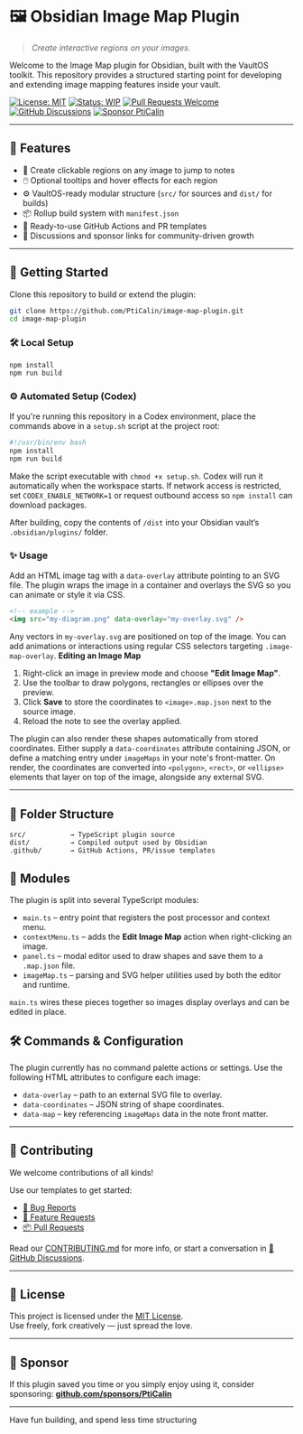 # 🖼️ Obsidian Image Map Plugin

> _Create interactive regions on your images._

Welcome to the Image Map plugin for Obsidian, built with the VaultOS toolkit.
This repository provides a structured starting point for developing and extending
image mapping features inside your vault.

[![License: MIT](https://img.shields.io/badge/License-MIT-green.svg)](LICENSE)
[![Status: WIP](https://img.shields.io/badge/status-WIP-yellow.svg)](WIP)
[![Pull Requests Welcome](https://img.shields.io/badge/PRs-welcome-brightgreen.svg)](./.github/PULL_REQUEST_TEMPLATE.md)
[![GitHub Discussions](https://img.shields.io/badge/💬-Discussions-blueviolet?logo=github)](https://github.com/PtiCalin/image-map-plugin/discussions)
[![Sponsor PtiCalin](https://img.shields.io/badge/Sponsor-💖-f06292.svg?logo=githubsponsors)](https://github.com/sponsors/PtiCalin)

---

## 🧰 Features

- 🔗 Create clickable regions on any image to jump to notes
- 🖱️ Optional tooltips and hover effects for each region
- ⚙️ VaultOS-ready modular structure (`src/` for sources and `dist/` for builds)
- 📦 Rollup build system with `manifest.json`
- 📁 Ready-to-use GitHub Actions and PR templates
- 💬 Discussions and sponsor links for community-driven growth

---

## 🚀 Getting Started

Clone this repository to build or extend the plugin:

```bash
git clone https://github.com/PtiCalin/image-map-plugin.git
cd image-map-plugin
```

### 🛠 Local Setup

```bash
npm install
npm run build
```

### ⚙️ Automated Setup (Codex)

If you're running this repository in a Codex environment, place the commands
above in a `setup.sh` script at the project root:

```bash
#!/usr/bin/env bash
npm install
npm run build
```

Make the script executable with `chmod +x setup.sh`. Codex will run it
automatically when the workspace starts. If network access is restricted,
set `CODEX_ENABLE_NETWORK=1` or request outbound access so `npm install` can
download packages.

After building, copy the contents of `/dist` into your Obsidian vault’s `.obsidian/plugins/` folder.

### ✨ Usage

Add an HTML image tag with a `data-overlay` attribute pointing to an SVG file. The plugin wraps the image in a container and overlays the SVG so you can animate or style it via CSS.

```markdown
<!-- example -->
<img src="my-diagram.png" data-overlay="my-overlay.svg" />
```

Any vectors in `my-overlay.svg` are positioned on top of the image. You can add animations or interactions using regular CSS selectors targeting `.image-map-overlay`.
**Editing an Image Map**

1. Right-click an image in preview mode and choose **"Edit Image Map"**.
2. Use the toolbar to draw polygons, rectangles or ellipses over the preview.
3. Click **Save** to store the coordinates to `<image>.map.json` next to the source image.
4. Reload the note to see the overlay applied.

The plugin can also render these shapes automatically from stored coordinates. Either supply a `data-coordinates` attribute containing JSON, or define a matching entry under `imageMaps` in your note's front-matter. On render, the coordinates are converted into `<polygon>`, `<rect>`, or `<ellipse>` elements that layer on top of the image, alongside any external SVG.

---

## 🧱 Folder Structure

```plaintext
src/           → TypeScript plugin source
dist/          → Compiled output used by Obsidian
.github/       → GitHub Actions, PR/issue templates
```
## 🧩 Modules

The plugin is split into several TypeScript modules:
- `main.ts` – entry point that registers the post processor and context menu.
- `contextMenu.ts` – adds the **Edit Image Map** action when right-clicking an image.
- `panel.ts` – modal editor used to draw shapes and save them to a `.map.json` file.
- `imageMap.ts` – parsing and SVG helper utilities used by both the editor and runtime.

`main.ts` wires these pieces together so images display overlays and can be edited in place.

## 🛠 Commands & Configuration

The plugin currently has no command palette actions or settings.
Use the following HTML attributes to configure each image:

- `data-overlay` – path to an external SVG file to overlay.
- `data-coordinates` – JSON string of shape coordinates.
- `data-map` – key referencing `imageMaps` data in the note front matter.



---

## 🤝 Contributing

We welcome contributions of all kinds!

Use our templates to get started:

- [🐛 Bug Reports](./.github/ISSUE_TEMPLATE/bug.yml)
- [🌟 Feature Requests](./.github/ISSUE_TEMPLATE/feature-request.yml)
- [📦 Pull Requests](./.github/PULL_REQUEST_TEMPLATE.md)

Read our [CONTRIBUTING.md](CONTRIBUTING.md) for more info, or start a conversation in [💬 GitHub Discussions](https://github.com/PtiCalin/image-map-plugin/discussions).

---

## 📜 License

This project is licensed under the [MIT License](LICENSE).  
Use freely, fork creatively — just spread the love.

---

## 💌 Sponsor

If this plugin saved you time or you simply enjoy using it, consider sponsoring:
[**github.com/sponsors/PtiCalin**](https://github.com/sponsors/PtiCalin)

---

Have fun building, and spend less time structuring
